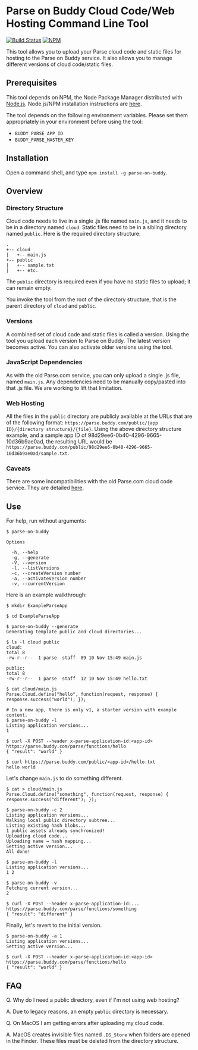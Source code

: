 # Parse on Buddy Cloud Code/Web Hosting Command Line Tool

[![Build Status](https://api.travis-ci.org/BuddyPlatform/parse-on-buddy-cli.svg)](https://travis-ci.com/BuddyPlatform/parse-on-buddy) [![NPM](https://img.shields.io/npm/v/parse-on-buddy.svg)](https://www.npmjs.com/package/parse-on-buddy)

This tool allows you to upload your Parse cloud code and static files for hosting to the Parse on Buddy service. It also allows you to manage different versions of cloud code/static files.

## Prerequisites

This tool depends on NPM, the Node Package Manager distributed with [Node.js](https://nodejs.org). Node.js/NPM installation instructions are [here](https://docs.npmjs.com/getting-started/installing-node).

The tool depends on the following environment variables. Please set them appropriately in your environment before using the tool:

- `BUDDY_PARSE_APP_ID`
- `BUDDY_PARSE_MASTER_KEY`

## Installation

Open a command shell, and type `npm install -g parse-on-buddy`.

## Overview

### Directory Structure

Cloud code needs to live in a single .js file named `main.js`, and it needs to be in a directory named `cloud`. Static files need to be in a sibling directory named `public`. Here is the required directory structure:

```
.
+-- cloud
|   +-- main.js
+-- public
|   +-- sample.txt
|   +-- etc.
```

The `public` directory is required even if you have no static files to upload; it can remain empty.

You invoke the tool from the root of the directory structure, that is the parent directory of `cloud` and `public`.

### Versions

A combined set of cloud code and static files is called a version. Using the tool you upload each version to Parse on Buddy. The latest version becomes active. You can also activate older versions using the tool.

### JavaScript Dependencies

As with the old Parse.com service, you can only upload a single .js file, named `main.js`. Any dependencies need to be manually copy/pasted into that .js file. We are working to lift that limitation.

### Web Hosting

All the files in the `public` directory are publicly available at the URLs that are of the following format: `https://parse.buddy.com/public/{app ID}/{directory structure}/{file}`. Using the above directory structure example, and a sample app ID of 98d29ee6-0b40-4296-9665-10d36b9ae0ad, the resulting URL would be `https://parse.buddy.com/public/98d29ee6-0b40-4296-9665-10d36b9ae0ad/sample.txt`.


### Caveats

There are some incompatibilities with the old Parse.com cloud code service. They are detailed [here](https://github.com/ParsePlatform/Parse-Server/wiki/Compatibility-with-Hosted-Parse#Cloud-Code).

## Use

For help, run without arguments:

```
$ parse-on-buddy

Options

  -h, --help
  -g, --generate
  -V, --version
  -l, --listVersions
  -c, --createVersion number
  -a, --activateVersion number
  -v, --currentVersion
```

Here is an example walkthrough:

```
$ mkdir ExampleParseApp

$ cd ExampleParseApp

$ parse-on-buddy --generate
Generating template public and cloud directories...

$ ls -l cloud public
cloud:
total 8
-rw-r--r--  1 parse  staff  89 10 Nov 15:49 main.js

public:
total 8
-rw-r--r--  1 parse  staff  12 10 Nov 15:49 hello.txt

$ cat cloud/main.js
Parse.Cloud.define("hello", function(request, response) { response.success("world"); });

# In a new app, there is only v1, a starter version with example content.
$ parse-on-buddy -l
Listing application versions...
1

$ curl -X POST --header x-parse-application-id:<app-id> https://parse.buddy.com/parse/functions/hello
{ "result": "world" }

$ curl https://parse.buddy.com/public/<app-id>/hello.txt
hello world
```

Let's change `main.js` to do something different.

```
$ cat > cloud/main.js
Parse.Cloud.define("something", function(request, response) { response.success("different"); });

$ parse-on-buddy -c 2
Listing application versions...
Walking local public directory subtree...
Listing existing hash blobs...
1 public assets already synchronized!
Uploading cloud code...
Uploading name → hash mapping...
Setting active version...
All done!

$ parse-on-buddy -l
Listing application versions...
1 2

$ parse-on-buddy -v
Fetching current version...
2

$ curl -X POST --header x-parse-application-id:... https://parse.buddy.com/parse/functions/something
{ "result": "different" }
```

Finally, let's revert to the initial version.

```
$ parse-on-buddy -a 1
Listing application versions...
Setting active version...

$ curl -X POST --header x-parse-application-id:<app-id> https://parse.buddy.com/parse/functions/hello
{ "result": "world" }
```

## FAQ

Q. Why do I need a public directory, even if I'm not using web hosting?

A. Due to legacy reasons, an empty `public` directory is necessary.

Q. On MacOS I am getting errors after uploading my cloud code.

A. MacOS creates invisible files named `.DS_Store` when folders are opened in the Finder. These files must be deleted from the directory structure.
